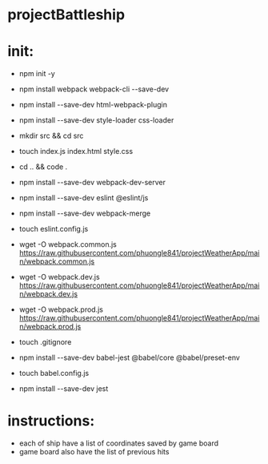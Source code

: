 # projectBattleship

# init:

- npm init -y
- npm install webpack webpack-cli --save-dev
- npm install --save-dev html-webpack-plugin
- npm install --save-dev style-loader css-loader
- mkdir src && cd src
- touch index.js index.html style.css
- cd .. && code .
- npm install --save-dev webpack-dev-server
- npm install --save-dev eslint @eslint/js
- npm install --save-dev webpack-merge
- touch eslint.config.js

- wget -O webpack.common.js https://raw.githubusercontent.com/phuongle841/projectWeatherApp/main/webpack.common.js
- wget -O webpack.dev.js https://raw.githubusercontent.com/phuongle841/projectWeatherApp/main/webpack.dev.js
- wget -O webpack.prod.js https://raw.githubusercontent.com/phuongle841/projectWeatherApp/main/webpack.prod.js
- touch .gitignore
- npm install --save-dev babel-jest @babel/core @babel/preset-env
- touch babel.config.js
- npm install --save-dev jest

# instructions:

- each of ship have a list of coordinates saved by game board
- game board also have the list of previous hits
